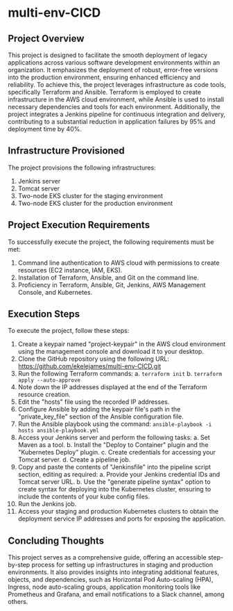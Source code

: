 # multi-env-CICD

## Project Overview

This project is designed to facilitate the smooth deployment of legacy applications across various software development environments within an organization. It emphasizes the deployment of robust, error-free versions into the production environment, ensuring enhanced efficiency and reliability. To achieve this, the project leverages infrastructure as code tools, specifically Terraform and Ansible. Terraform is employed to create infrastructure in the AWS cloud environment, while Ansible is used to install necessary dependencies and tools for each environment. Additionally, the project integrates a Jenkins pipeline for continuous integration and delivery, contributing to a substantial reduction in application failures by 95% and deployment time by 40%.

## Infrastructure Provisioned

The project provisions the following infrastructures:

1. Jenkins server
2. Tomcat server
3. Two-node EKS cluster for the staging environment
4. Two-node EKS cluster for the production environment

## Project Execution Requirements

To successfully execute the project, the following requirements must be met:

1. Command line authentication to AWS cloud with permissions to create resources (EC2 instance, IAM, EKS).
2. Installation of Terraform, Ansible, and Git on the command line.
3. Proficiency in Terraform, Ansible, Git, Jenkins, AWS Management Console, and Kubernetes.

## Execution Steps

To execute the project, follow these steps:

1. Create a keypair named "project-keypair" in the AWS cloud environment using the management console and download it to your desktop.
2. Clone the GitHub repository using the following URL:  https://github.com/ekelejames/multi-env-CICD.git
3. Run the following Terraform commands:
   a. `terraform init`
   b. `terraform apply --auto-approve`
4. Note down the IP addresses displayed at the end of the Terraform resource creation.
5. Edit the "hosts" file using the recorded IP addresses.
6. Configure Ansible by adding the keypair file's path in the "private_key_file" section of the Ansible configuration file.
7. Run the Ansible playbook using the command: `ansible-playbook -i hosts ansible-playbook.yml`
8. Access your Jenkins server and perform the following tasks:
   a. Set Maven as a tool.
   b. Install the "Deploy to Container" plugin and the "Kubernetes Deploy" plugin.
   c. Create credentials for accessing your Tomcat server.
   d. Create a pipeline job.
9. Copy and paste the contents of "Jenkinsfile" into the pipeline script section, editing as required:
   a. Provide your Jenkins credential IDs and Tomcat server URL.
   b. Use the "generate pipeline syntax" option to create syntax for deploying into the Kubernetes cluster, ensuring to include the contents of your kube config files.
10. Run the Jenkins job.
11. Access your staging and production Kubernetes clusters to obtain the deployment service IP addresses and ports for exposing the application.

## Concluding Thoughts

This project serves as a comprehensive guide, offering an accessible step-by-step process for setting up infrastructures in staging and production environments. It also provides insights into integrating additional features, objects, and dependencies, such as Horizontal Pod Auto-scaling (HPA), Ingress, node auto-scaling groups, application monitoring tools like Prometheus and Grafana, and email notifications to a Slack channel, among others.
